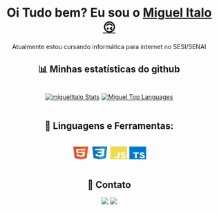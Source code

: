 <div>
  <h1 align="center">
    Oi Tudo bem? Eu sou o 
    <a href="https://www.linkedin.com/in/miguel-italo-1136b7243/" target="_blank">Miguel Italo 🙃</a>
  </h1>
  <div align="center">
    <p>Atualmente estou cursando informática para internet no SESI/SENAI</p>
  </div>
</div>

<div align="center">
  <h2>📊 Minhas estatísticas do github</h2><br>
    <a href="https://github.com/miguelItalo/miguelItalo.git"><img alt="miguelItalo Stats" height="180em" width="410em" src="https://github-readme-stats.vercel.app/api?username=miguelItalo&show_icons=true&count_private=true&theme=merko&hide_border=true" /></a>
    <a href="https://github.com/miguelItalo/miguelItalo.git"><img alt="Miguel Top Languages" height="180em" width="410em" src="https://github-readme-stats.vercel.app/api/top-langs/?username=miguelItalo&langs_count=8&count_private=true&layout=compact&theme=merko&hide_border=true&" /></a>
</div>


<div align="center" valign="top"><br>
  <h2>🚀 Linguagens e Ferramentas:</h2><br>
  <img align="center" alt="HTML" height="30" width="40" src="https://raw.githubusercontent.com/devicons/devicon/master/icons/html5/html5-original.svg">
  <img align="center" alt="CSS" height="30" width="40" src="https://raw.githubusercontent.com/devicons/devicon/master/icons/css3/css3-original.svg">
  <img align="center" alt="Js" height="30" width="40" src="https://raw.githubusercontent.com/devicons/devicon/master/icons/javascript/javascript-plain.svg">
  <img align="center" alt="Ts" height="30" width="40" src="https://raw.githubusercontent.com/devicons/devicon/master/icons/typescript/typescript-plain.svg">
<!--   <img align="center" alt="nodejs" height="30" width="40" src="https://cdn.worldvectorlogo.com/logos/nodejs-icon.svg"> -->
<!--   <img align="center" alt="git" height="30" width="40" src="https://raw.githubusercontent.com/devicons/devicon/master/icons/git/git-original.svg"> -->
<!--   <img align="center" alt="github" height="35" width="35" src="/assets/GitHub.png"> -->
</div><br>

<div align="center">
  <h2>📧 Contato</h2>
  <a href="https://www.linkedin.com/in/miguel-italo-1136b7243/" target="_blank"><img src="https://img.shields.io/badge/-LinkedIn-%230077B5?style=for-the-badge&logo=linkedin&logoColor=white" target="_blank"></a> 
  <a href="mailto:miguelitaloc@gmail.com"><img src="https://img.shields.io/badge/-Gmail-%23333?style=for-the-badge&logo=gmail&logoColor=red" target="_blank"></a>
</div>
